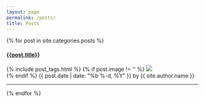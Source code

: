 ```yaml
---
layout: page
permalink: /posts/
title: Posts
---
```


<div id="archives">
  <div class="archive-group">
    {% for post in site.categories.posts %}
        <article class="archive-item">
        <h4><a href="{{ site.baseurl }}{{ post.url }}">{{post.title}}</a></h4>
         {% include post_tags.html %}
           {% if post.image != '' %}
              <img class="thumbnail" src="{{ post.image }}"/>
               </br>
           {% endif %}
           <span class="post-meta">
           <time class="post-date" datetime="{{ page.date | date:"%Y-%m-%d" }}">{{ post.date | date: "%b %-d, %Y" }}</time>
           <span class="post-author">by {{ site.author.name }}</span>
          </span>
        </article>
       <hr>
    {% endfor %}
  </div>
</div>
<!-- Global site tag (gtag.js) - Google Analytics -->
<script async src="https://www.googletagmanager.com/gtag/js?id=UA-92073995-2"></script>
<script>
  window.dataLayer = window.dataLayer || [];
  function gtag(){dataLayer.push(arguments);}
  gtag('js', new Date());

  gtag('config', 'UA-92073995-2');
</script>


